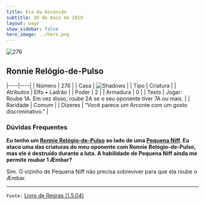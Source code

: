 ```yaml
---
title: Era da Ascensão
subtitle: 30 de maio de 2019
layout: page
show_sidebar: false
hero_image: ../hero.png
---
```


![276](https://cdn.keyforgegame.com/media/card_front/pt/435_276_WC2XG57P6VQW_pt.png)

## Ronnie Relógio-de-Pulso

|----|----|
| Número | 276 |
| Casa | ![Shadows](https://archonarcana.com/images/thumb/e/ee/Shadows.png/22px-Shadows.png "Sombras") |
| Tipo | Criatura |
| Atributos | Elfo • Ladrão |
| Poder | 2 |
| Armadura | 0 |
| Texto | Jogar: Roube 1A. Em vez disso, roube 2A se o seu oponente tiver 7A ou mais. |
| Raridade | Comum |
| Dizeres | “Você parece um Arconte com um gosto discriminativo.” |

### Dúvidas Frequentes

**Eu tenho um [Ronnie Relógio-de-Pulso](/aoa/276) ao lado de uma
[Pequena Niff](/aoa/289). Eu ataco uma das criaturas do meu
oponente com Ronnie Relógio-de-Pulso, mas ele é destruído durante
a luta. A habilidade de Pequena Niff ainda me permite roubar
1 Æmbar?**

Sim. O vizinho de Pequena Niff não precisa sobreviver para que ela
roube o Æmbar.

<hr/>

`Fonte:` [Livro de Regras (1.5.04)](https://drive.google.com/open?id=14pM1J8ZR_4hZbGFZt-ArQdAGsHCPEQdE)

